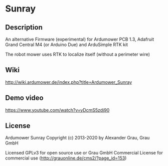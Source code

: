 # Sunray

## Description
An alternative Firmware (experimental) for Ardumower PCB 1.3, Adafruit Grand Central M4 (or Arduino Due) and ArduSimple RTK kit

The robot mower uses RTK to localize itself (without a perimeter wire)

## Wiki
http://wiki.ardumower.de/index.php?title=Ardumower_Sunray

## Demo video
https://www.youtube.com/watch?v=yDcmS5zdj90

## License
Ardumower Sunray 
Copyright (c) 2013-2020 by Alexander Grau, Grau GmbH

Licensed GPLv3 for open source use
or Grau GmbH Commercial License for commercial use (http://grauonline.de/cms2/?page_id=153)
    